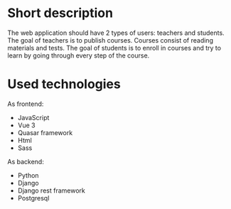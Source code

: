 # Short description

The web application should have 2 types of users: teachers and students. The goal of teachers is to publish courses. Courses consist of reading materials and tests. The goal of students is to enroll in courses and try to learn by going through every step of the course.


# Used technologies 

As frontend: 
<ul>
  <li>JavaScript</li>
  <li>Vue 3</li>
  <li>Quasar framework</li>
  <li>Html</li>
  <li>Sass</li>
</ul>

As backend:

<ul>
  <li>Python</li>
  <li>Django</li>
  <li>Django rest framework</li>
  <li>Postgresql</li>
</ul>
